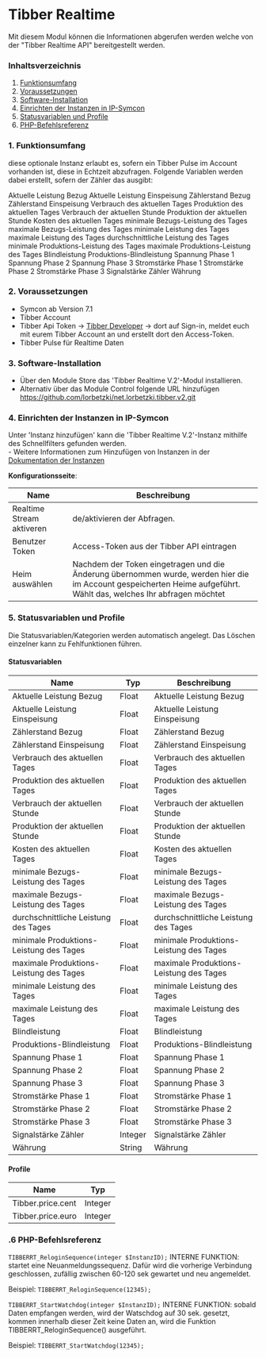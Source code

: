 # Tibber Realtime
Mit diesem Modul können die Informationen abgerufen werden welche von der "Tibber Realtime API" bereitgestellt werden.

### Inhaltsverzeichnis

1. [Funktionsumfang](#1-funktionsumfang)
2. [Voraussetzungen](#2-voraussetzungen)
3. [Software-Installation](#3-software-installation)
4. [Einrichten der Instanzen in IP-Symcon](#4-einrichten-der-instanzen-in-ip-symcon)
5. [Statusvariablen und Profile](#5-statusvariablen-und-profile)
6. [PHP-Befehlsreferenz](#6-php-befehlsreferenz)

### 1. Funktionsumfang

diese optionale Instanz erlaubt es, sofern ein Tibber Pulse im Account vorhanden ist, diese in Echtzeit abzufragen. Folgende Variablen werden dabei erstellt, sofern der Zähler das ausgibt:

Aktuelle Leistung Bezug
Aktuelle Leistung Einspeisung
Zählerstand Bezug
Zählerstand Einspeisung
Verbrauch des aktuellen Tages
Produktion des aktuellen Tages
Verbrauch der aktuellen Stunde
Produktion der aktuellen Stunde
Kosten des aktuellen Tages
minimale Bezugs-Leistung des Tages
maximale Bezugs-Leistung des Tages
minimale Leistung des Tages
maximale Leistung des Tages
durchschnittliche Leistung des Tages
minimale Produktions-Leistung des Tages
maximale Produktions-Leistung des Tages
Blindleistung
Produktions-Blindleistung 
Spannung Phase 1
Spannung Phase 2
Spannung Phase 3
Stromstärke Phase 1
Stromstärke Phase 2
Stromstärke Phase 3
Signalstärke Zähler
Währung

### 2. Voraussetzungen

- Symcon ab Version 7.1
- Tibber Account
- Tibber Api Token -> [Tibber Developer](https://developer.tibber.com/) -> dort auf Sign-in, meldet euch mit eurem Tibber Account an und erstellt dort den Access-Token.
- Tibber Pulse für Realtime Daten

### 3. Software-Installation

* Über den Module Store das 'Tibber Realtime V.2'-Modul installieren.
* Alternativ über das Module Control folgende URL hinzufügen https://github.com/lorbetzki/net.lorbetzki.tibber.v2.git

### 4. Einrichten der Instanzen in IP-Symcon

 Unter 'Instanz hinzufügen' kann die 'Tibber Realtime V.2'-Instanz mithilfe des Schnellfilters gefunden werden.  
	- Weitere Informationen zum Hinzufügen von Instanzen in der [Dokumentation der Instanzen](https://www.symcon.de/service/dokumentation/konzepte/instanzen/#Instanz_hinzufügen)

__Konfigurationsseite__:

Name          				     | Beschreibung
-------------------------------- | -------------------------------------------------------
Realtime Stream aktiveren | de/aktivieren der Abfragen.
Benutzer Token | Access-Token aus der Tibber API eintragen
Heim auswählen | Nachdem der Token eingetragen und die Änderung übernommen wurde, werden hier die im Account gespeicherten Heime aufgeführt. Wählt das, welches Ihr abfragen möchtet



### 5. Statusvariablen und Profile

Die Statusvariablen/Kategorien werden automatisch angelegt. Das Löschen einzelner kann zu Fehlfunktionen führen.

#### Statusvariablen

Name                          							| Typ     | Beschreibung
----------------------------- 							| ------- | ------------
Aktuelle Leistung Bezug | Float | Aktuelle Leistung Bezug
Aktuelle Leistung Einspeisung | Float | Aktuelle Leistung Einspeisung
Zählerstand Bezug | Float | Zählerstand Bezug
Zählerstand Einspeisung | Float | Zählerstand Einspeisung
Verbrauch des aktuellen Tages | Float | Verbrauch des aktuellen Tages
Produktion des aktuellen Tages | Float | Produktion des aktuellen Tages
Verbrauch der aktuellen Stunde | Float | Verbrauch der aktuellen Stunde
Produktion der aktuellen Stunde | Float | Produktion der aktuellen Stunde
Kosten des aktuellen Tages | Float | Kosten des aktuellen Tages
minimale Bezugs-Leistung des Tages | Float | minimale Bezugs-Leistung des Tages
maximale Bezugs-Leistung des Tages | Float | maximale Bezugs-Leistung des Tages
durchschnittliche Leistung des Tages | Float | durchschnittliche Leistung des Tages
minimale Produktions-Leistung des Tages | Float | minimale Produktions-Leistung des Tages
maximale Produktions-Leistung des Tages | Float | maximale Produktions-Leistung des Tages
minimale Leistung des Tages | Float | minimale Leistung des Tages
maximale Leistung des Tages | Float | maximale Leistung des Tages
Blindleistung | Float | Blindleistung
Produktions-Blindleistung | Float | Produktions-Blindleistung
Spannung Phase 1 | Float | Spannung Phase 1
Spannung Phase 2 | Float | Spannung Phase 2
Spannung Phase 3 | Float | Spannung Phase 3
Stromstärke Phase 1 | Float | Stromstärke Phase 1
Stromstärke Phase 2 | Float | Stromstärke Phase 2
Stromstärke Phase 3 | Float | Stromstärke Phase 3
Signalstärke Zähler | Integer | Signalstärke Zähler
Währung | String | Währung

#### Profile

Name                    | Typ
------------------------| -------
Tibber.price.cent | Integer | Eurocent zweistellig
Tibber.price.euro | Integer | Euro zweistellig

### .6 PHP-Befehlsreferenz
`TIBBERRT_ReloginSequence(integer $InstanzID);`
INTERNE FUNKTION: startet eine Neuanmeldungssequenz. Dafür wird die vorherige Verbindung geschlossen, zufällig zwischen 60-120 sek gewartet und neu angemeldet.

Beispiel:
`TIBBERRT_ReloginSequence(12345);`


`TIBBERRT_StartWatchdog(integer $InstanzID);`
INTERNE FUNKTION: sobald Daten empfangen werden, wird der Watschdog auf 30 sek. gesetzt, kommen innerhalb dieser Zeit keine Daten an, wird die Funktion TIBBERRT_ReloginSequence() ausgeführt.

Beispiel:
`TIBBERRT_StartWatchdog(12345);`
